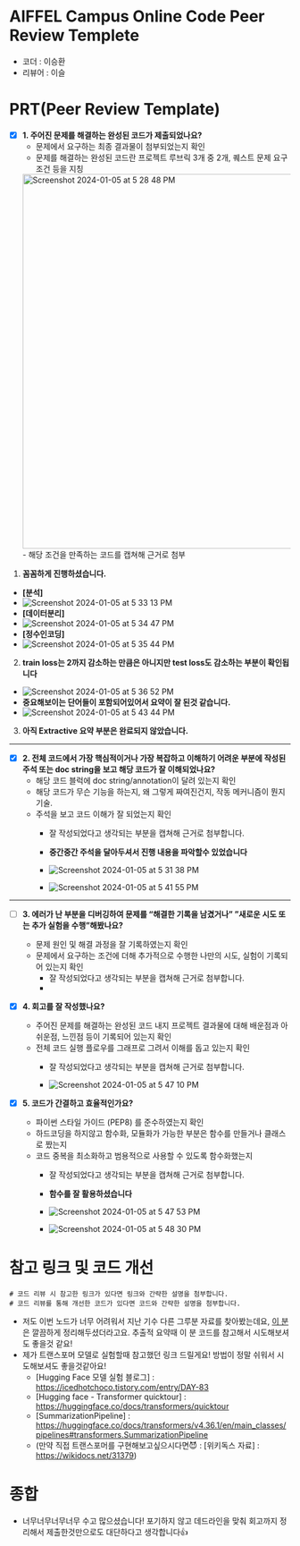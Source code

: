 # AIFFEL Campus Online Code Peer Review Templete
- 코더 : 이승환
- 리뷰어 : 이슬


# PRT(Peer Review Template)
- [x]  **1. 주어진 문제를 해결하는 완성된 코드가 제출되었나요?**
    - 문제에서 요구하는 최종 결과물이 첨부되었는지 확인
    - 문제를 해결하는 완성된 코드란 프로젝트 루브릭 3개 중 2개, 
    퀘스트 문제 요구조건 등을 지칭
    <img width="670" alt="Screenshot 2024-01-05 at 5 28 48 PM" src="https://github.com/seulwithlove/Aiffel_seunghwan/assets/140625136/09e94dad-8187-4ca7-b36b-930be86f1e4a">
        - 해당 조건을 만족하는 코드를 캡쳐해 근거로 첨부
1. **꼼꼼하게 진행하셨습니다.**
- **[분석]**
- ![Screenshot 2024-01-05 at 5 33 13 PM](https://github.com/seulwithlove/Aiffel_seunghwan/assets/140625136/16da9a63-e6de-48d4-9c11-0580904dc986)
- **[데이터분리]**
- ![Screenshot 2024-01-05 at 5 34 47 PM](https://github.com/seulwithlove/Aiffel_seunghwan/assets/140625136/72f97ec0-936d-49d1-97c9-1ce842b69a35)
- **[정수인코딩]**
- ![Screenshot 2024-01-05 at 5 35 44 PM](https://github.com/seulwithlove/Aiffel_seunghwan/assets/140625136/feacd0b9-ac14-42ad-84f2-a2c69f8e7cd5)

  
2. **train loss는 2까지 감소하는 만큼은 아니지만 test loss도 감소하는 부분이 확인됩니다**
  - ![Screenshot 2024-01-05 at 5 36 52 PM](https://github.com/seulwithlove/Aiffel_seunghwan/assets/140625136/ca8a6e65-4642-4304-abab-4b1869dde52e)
   - **중요해보이는 단어들이 포함되어있어서 요약이 잘 된것 같습니다.**    
   - ![Screenshot 2024-01-05 at 5 43 44 PM](https://github.com/seulwithlove/Aiffel_seunghwan/assets/140625136/4626f5e3-86d6-47ad-b9dd-eff11eeee369)

3. **아직 Extractive 요약 부분은 완료되지 않았습니다.**


---

- [x]  **2. 전체 코드에서 가장 핵심적이거나 가장 복잡하고 이해하기 어려운 부분에 작성된 
주석 또는 doc string을 보고 해당 코드가 잘 이해되었나요?**
    - 해당 코드 블럭에 doc string/annotation이 달려 있는지 확인
    - 해당 코드가 무슨 기능을 하는지, 왜 그렇게 짜여진건지, 작동 메커니즘이 뭔지 기술.
    - 주석을 보고 코드 이해가 잘 되었는지 확인
        - 잘 작성되었다고 생각되는 부분을 캡쳐해 근거로 첨부합니다.
     
          
        - **중간중간 주석을 달아두셔서 진행 내용을 파악할수 있었습니다**
        - ![Screenshot 2024-01-05 at 5 31 38 PM](https://github.com/seulwithlove/Aiffel_seunghwan/assets/140625136/ba83df4b-cb25-4dbb-af60-2aa81d0e4c20)
        - ![Screenshot 2024-01-05 at 5 41 55 PM](https://github.com/seulwithlove/Aiffel_seunghwan/assets/140625136/727b1c31-3548-4c99-9fbf-caefd80a0cfc)


---

- [ ]  **3. 에러가 난 부분을 디버깅하여 문제를 “해결한 기록을 남겼거나” 
”새로운 시도 또는 추가 실험을 수행”해봤나요?**
    - 문제 원인 및 해결 과정을 잘 기록하였는지 확인
    - 문제에서 요구하는 조건에 더해 추가적으로 수행한 나만의 시도, 
    실험이 기록되어 있는지 확인
        - 잘 작성되었다고 생각되는 부분을 캡쳐해 근거로 첨부합니다.
        - 



        
- [x]  **4. 회고를 잘 작성했나요?**
    - 주어진 문제를 해결하는 완성된 코드 내지 프로젝트 결과물에 대해
    배운점과 아쉬운점, 느낀점 등이 기록되어 있는지 확인
    - 전체 코드 실행 플로우를 그래프로 그려서 이해를 돕고 있는지 확인
        - 잘 작성되었다고 생각되는 부분을 캡쳐해 근거로 첨부합니다.
     
     
        - ![Screenshot 2024-01-05 at 5 47 10 PM](https://github.com/seulwithlove/Aiffel_seunghwan/assets/140625136/d79f3993-0943-419b-8fc4-72f5cc772597)





        
- [x]  **5. 코드가 간결하고 효율적인가요?**
    - 파이썬 스타일 가이드 (PEP8) 를 준수하였는지 확인
    - 하드코딩을 하지않고 함수화, 모듈화가 가능한 부분은 함수를 만들거나 클래스로 짰는지
    - 코드 중복을 최소화하고 범용적으로 사용할 수 있도록 함수화했는지
        - 잘 작성되었다고 생각되는 부분을 캡쳐해 근거로 첨부합니다.


        - **함수를 잘 활용하셨습니다**
        - ![Screenshot 2024-01-05 at 5 47 53 PM](https://github.com/seulwithlove/Aiffel_seunghwan/assets/140625136/1f0f2ea7-a5e9-4740-a34e-9d885159b977)
        - ![Screenshot 2024-01-05 at 5 48 30 PM](https://github.com/seulwithlove/Aiffel_seunghwan/assets/140625136/ac5a1070-a6c4-47a4-8476-76978ef88879)





# 참고 링크 및 코드 개선
```
# 코드 리뷰 시 참고한 링크가 있다면 링크와 간략한 설명을 첨부합니다.
# 코드 리뷰를 통해 개선한 코드가 있다면 코드와 간략한 설명을 첨부합니다.
```
- 저도 이번 노드가 너무 어려워서 지난 기수 다른 그루분 자료를 찾아봤는데요, [이 분](https://github.com/jangjs1103/laboratory/blob/main/AIFFEL/LMS/Exploration_10/Exploration_10_%EC%9A%94%EC%95%BD%EB%AC%B8.ipynb)은 깔끔하게 정리해두셨더라고요. 추출적 요약때 이 분 코드를 참고해서 시도해보셔도 좋을것 같요! 
- 제가 트랜스포머 모델로 실험할때 참고했던 링크 드릴게요! 방법이 정말 쉬워서 시도해보셔도 좋을것같아요!
    - [Hugging Face 모델 실험 블로그] : https://icedhotchoco.tistory.com/entry/DAY-83
    - [Hugging face - Transformer quicktour] : https://huggingface.co/docs/transformers/quicktour
    - [SummarizationPipeline] : https://huggingface.co/docs/transformers/v4.36.1/en/main_classes/pipelines#transformers.SummarizationPipeline
    - (만약 직접 트랜스포머를 구현해보고싶으시다면😈 : [위키독스 자료] : https://wikidocs.net/31379)

# 종합
- 너무너무너무너무 수고 많으셨습니다! 포기하지 않고 데드라인을 맞춰 회고까지 정리해서 제출한것만으로도 대단하다고 생각합니다👍

